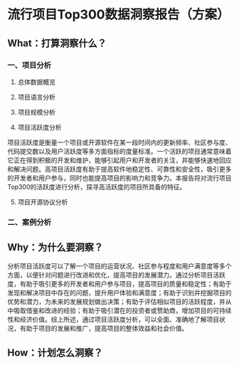 # 流行项目Top300数据洞察报告（方案）
## What：打算洞察什么？
### 一、项目分析
1. 总体数据概览

2. 项目语言分析

3. 项目规模分析

4. 项目活跃度分析

项目活跃度是衡量一个项目或开源软件在某一段时间内的更新频率、社区参与度、代码提交数以及用户活跃度等多方面指标的度量标准。一个活跃的项目通常意味着它正在得到积极的开发和维护，能够引起用户和开发者的关注，并能够快速地回应和解决问题。高项目活跃度有助于提高软件地稳定性、可靠性和安全性，吸引更多的开发者和用户参与，同时也能提高项目的影响力和竞争力。本报告将对流行项目Top300的活跃度进行分析，探寻高活跃度的项目所具备的特征。

5. 项目开源协议分析

### 二、案例分析

## Why：为什么要洞察？


分析项目活跃度可以了解一个项目的运营状况、社区参与程度和用户满意度等多个方面，以便针对问题进行改进和优化，提高项目的发展潜力。通过分析项目活跃度，有助于吸引更多的开发者和用户参与项目，提高项目的质量和稳定性；有助于发现和解决项目中存在的问题，提升用户体验和满意度；有助于识别并挖掘项目的优势和潜力，为未来的发展规划做出决策；有助于评估相似项目的活跃程度，并从中吸取借鉴和改进的经验；有助于吸引潜在的投资者或赞助商，增加项目的可持续性和经济价值。综上所述，通过项目活跃度分析，可以全面、准确地了解项目状况，有助于项目的发展和推广，提高项目的整体效益和社会价值。


## How：计划怎么洞察？
